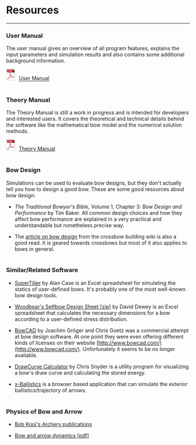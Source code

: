 # Resources

---

### User Manual

The user manual gives an overview of all program features, explains the input parameters and simulation results and also contains some additional background information.

<img src="../images/icon_pdf.png" style="width: 25px; margin: 0px 10px 0px 0px">[User Manual](files/user_manual.pdf)
<br><br>

### Theory Manual

The Theory Manual is still a work in progress and is intended for developers and interested users.
It covers the theoretical and technical details behind the software like the mathematical bow model and the numerical solution methods.

<img src="../images/icon_pdf.png" style="width: 25px; margin: 0px 10px 0px 0px">[Theory Manual](files/theory_manual.pdf)
<br><br>

### Bow Design

Simulations can be used to evaluate bow designs, but they don't actually tell you how to design a good bow.
These are some good resources about bow design:

* *The Traditional Bowyer's Bible*, Volume 1, Chapter 3: *Bow Design and Performance* by Tim Baker.
All common design choices and how they affect bow performance are explained in a very practical and understandable but nonetheless precise way.

* The [article on bow design](http://crossbow.wikia.com/wiki/Bow_design) from the crossbow building wiki is also a good read.
It is geared towards crossbows but most of it also applies to bows in general.
<br><br>

### Similar/Related Software

* [SuperTiller](http://www.buildyourownbow.com/build-alongs/how-to-use-supertiller-build-along/) by Alan Case is an Excel spreadsheet for simulating the statics of user-defined bows.
It's probably one of the most well-known bow design tools.

* [Woodbear's Selfbow Design Sheet [zip]](files/woodbears-selfbow-design-sheet.zip) by David Dewey is an Excel spreadsheet that calculates the necessary dimensions for a bow according to a user-defined stress distribution.

* [BowCAD](https://www.indiegogo.com/projects/bowcad#/) by Joachim Gröger and Chris Goetz was a commercial attempt at bow design software. At one point they were even offering different kinds of licenses on their website [http://www.bowcad.com/](http://www.bowcad.com/). Unfortunately it seems to be no longer available.

* [DrawCurve Calculator](http://www-personal.umich.edu/~cdsnyder/drawcurve/) by Chris Snyder is a utility program for visualizing a bow's draw curve and calculating the stored energy.

* [x-Ballistics](http://www.x-ballistics.eu/cms/home/) is a browser based application that can simulate the exterior ballistics/trajectory of arrows.
<br><br>

### Physics of Bow and Arrow

* [Bob Kooi's Archery publications](https://www.bio.vu.nl/thb/users/kooi/)

* [Bow and arrow dynamics [pdf]](http://www.outlab.it/doc/marlow81.pdf)
